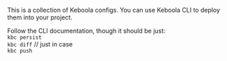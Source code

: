 This is a collection of Keboola configs. You can use Keboola CLI to deploy them into your project.

Follow the CLI documentation, though it should be just:   
`kbc persist`   
`kbc diff` // just in case   
`kbc push`   